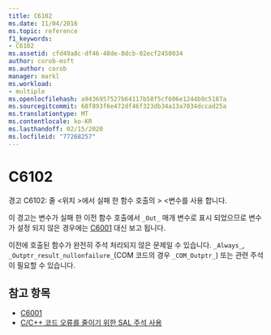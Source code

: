 ```yaml
---
title: C6102
ms.date: 11/04/2016
ms.topic: reference
f1_keywords:
- C6102
ms.assetid: cfd49a8c-df46-48de-8dcb-02ecf2450034
author: corob-msft
ms.author: corob
manager: markl
ms.workload:
- multiple
ms.openlocfilehash: a9436957527b64117b58f5cf606e1244b9c5187a
ms.sourcegitcommit: 68f893f6e472df46f323db34a13a7034dccad25a
ms.translationtype: MT
ms.contentlocale: ko-KR
ms.lasthandoff: 02/15/2020
ms.locfileid: "77268257"
---
```

# <a name="c6102"></a>C6102
경고 C6102: 줄 \<위치 >에서 실패 한 함수 호출의 > \<변수를 사용 합니다.

 이 경고는 변수가 실패 한 이전 함수 호출에서 `_Out_` 매개 변수로 표시 되었으므로 변수가 설정 되지 않은 경우에는 [C6001](../code-quality/c6001.md) 대신 보고 됩니다.

 이전에 호출된 함수가 완전히 주석 처리되지 않은 문제일 수 있습니다. `_Always_`, `_Outptr_result_nullonfailure_`(COM 코드의 경우 `_COM_Outptr_`) 또는 관련 주석이 필요할 수 있습니다.

## <a name="see-also"></a>참고 항목

- [C6001](../code-quality/c6001.md)
- [C/C++ 코드 오류를 줄이기 위한 SAL 주석 사용](../code-quality/using-sal-annotations-to-reduce-c-cpp-code-defects.md)
